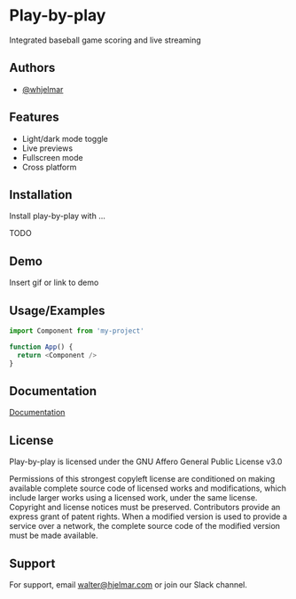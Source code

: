 
# Play-by-play

Integrated baseball game scoring and live streaming


## Authors

- [@whjelmar](https://www.github.com/whjelmar)

  
## Features

- Light/dark mode toggle
- Live previews
- Fullscreen mode
- Cross platform

  
## Installation 

Install play-by-play with ...

TODO

   
## Demo

Insert gif or link to demo

  
## Usage/Examples

```javascript
import Component from 'my-project'

function App() {
  return <Component />
}
```

  
## Documentation

[Documentation](https://linktodocumentation)

 
 ## License

Play-by-play is licensed under the GNU Affero General Public License v3.0

Permissions of this strongest copyleft license are conditioned on making available complete source code of licensed works 
and modifications, which include larger works using a licensed work, under the same license. Copyright and license notices 
must be preserved. Contributors provide an express grant of patent rights. When a modified version is used to provide a 
service over a network, the complete source code of the modified version must be made available.

## Support

For support, email walter@hjelmar.com or join our Slack channel. <to be created>

